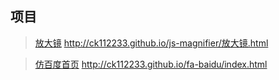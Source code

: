 项目
---

>[放大镜](http://ck112233.github.io/js-magnifier/放大镜.html)
http://ck112233.github.io/js-magnifier/放大镜.html

>[仿百度首页](http://ck112233.github.io/fa-baidu/index.html)
http://ck112233.github.io/fa-baidu/index.html